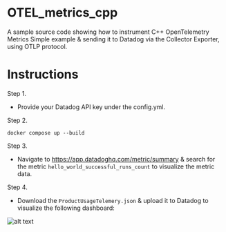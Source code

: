 # OTEL_metrics_cpp

A sample source code showing how to instrument C++ OpenTelemetry Metrics Simple example & sending it to Datadog via the Collector Exporter, using OTLP protocol. 

# Instructions

Step 1. 
- Provide your Datadog API key under the config.yml. 

Step 2.

```
docker compose up --build
```
Step 3.

- Navigate to https://app.datadoghq.com/metric/summary & search for the metric `hello_world_successful_runs_count` to visualize the metric data. 

Step 4.

- Download the `ProductUsageTelemery.json` & upload it to Datadog to visualize the following dashboard: 

![alt text](https://p-qkfgo2.t2.n0.cdn.getcloudapp.com/items/yAu1mnQp/b7044c8c-ee9d-4fdd-8a66-4e57811e88e1.jpg?v=0b556baf939481222ed4789779eed3bc)
